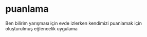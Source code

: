 # puanlama

Ben bilirim yarışması için evde izlerken kendimizi puanlamak için oluşturulmuş eğlencelik uygulama
